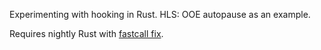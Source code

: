 Experimenting with hooking in Rust. HLS: OOE autopause as an example.

Requires nightly Rust with [fastcall fix](https://github.com/YaLTeR/rust/tree/fastcall-fix).
